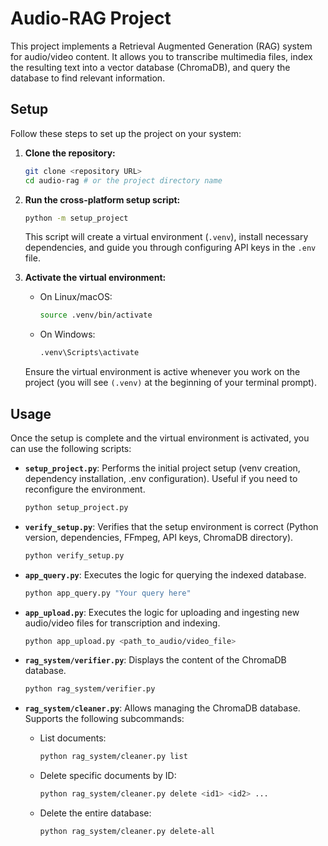 # Audio-RAG Project

This project implements a Retrieval Augmented Generation (RAG) system for audio/video content. It allows you to transcribe multimedia files, index the resulting text into a vector database (ChromaDB), and query the database to find relevant information.

## Setup

Follow these steps to set up the project on your system:

1.  **Clone the repository:**

    ```bash
    git clone <repository URL>
    cd audio-rag # or the project directory name
    ```

2.  **Run the cross-platform setup script:**

    ```bash
    python -m setup_project
    ```

    This script will create a virtual environment (`.venv`), install necessary dependencies, and guide you through configuring API keys in the `.env` file.

3.  **Activate the virtual environment:**

    -   On Linux/macOS:

        ```bash
        source .venv/bin/activate
        ```

    -   On Windows:

        ```bash
        .venv\Scripts\activate
        ```

    Ensure the virtual environment is active whenever you work on the project (you will see `(.venv)` at the beginning of your terminal prompt).

## Usage

Once the setup is complete and the virtual environment is activated, you can use the following scripts:

*   **`setup_project.py`**: Performs the initial project setup (venv creation, dependency installation, .env configuration). Useful if you need to reconfigure the environment.

    ```bash
    python setup_project.py
    ```

*   **`verify_setup.py`**: Verifies that the setup environment is correct (Python version, dependencies, FFmpeg, API keys, ChromaDB directory).

    ```bash
    python verify_setup.py
    ```

*   **`app_query.py`**: Executes the logic for querying the indexed database.

    ```bash
    python app_query.py "Your query here"
    ```

*   **`app_upload.py`**: Executes the logic for uploading and ingesting new audio/video files for transcription and indexing.

    ```bash
    python app_upload.py <path_to_audio/video_file>
    ```

*   **`rag_system/verifier.py`**: Displays the content of the ChromaDB database.

    ```bash
    python rag_system/verifier.py
    ```

*   **`rag_system/cleaner.py`**: Allows managing the ChromaDB database. Supports the following subcommands:

    -   List documents:

        ```bash
        python rag_system/cleaner.py list
        ```

    -   Delete specific documents by ID:

        ```bash
        python rag_system/cleaner.py delete <id1> <id2> ...
        ```

    -   Delete the entire database:

        ```bash
        python rag_system/cleaner.py delete-all
        ```

